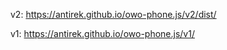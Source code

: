

v2: https://antirek.github.io/owo-phone.js/v2/dist/

v1: https://antirek.github.io/owo-phone.js/v1/